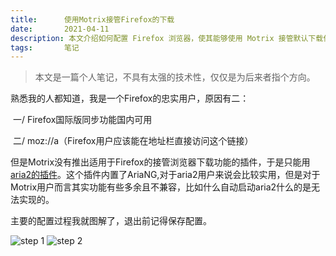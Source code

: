 ```yaml
---
title:      使用Motrix接管Firefox的下载
date:       2021-04-11
description: 本文介绍如何配置 Firefox 浏览器，使其能够使用 Motrix 接管默认下载任务。如果你习惯使用 Motrix 作为下载工具，但 Firefox 本身没有提供官方扩展支持，这篇文章提供了一个实用的替代方案。通过使用 Aria2 Integration 插件，并配合 Motrix 的 RPC 配置，你可以实现浏览器与下载器的无缝衔接。文章以图文方式详细展示了配置步骤，包括插件设置和 Motrix 的 JSON-RPC 配置，适合希望提升下载体验的 Firefox 用户参考。
tags:       笔记
---
```


> 本文是一篇个人笔记，不具有太强的技术性，仅仅是为后来者指个方向。

熟悉我的人都知道，我是一个Firefox的忠实用户，原因有二：

​	一/ Firefox国际版同步功能国内可用

​	二/ moz://a（Firefox用户应该能在地址栏直接访问这个链接）

但是Motrix没有推出适用于Firefox的接管浏览器下载功能的插件，于是只能用[aria2的插件](https://addons.mozilla.org/firefox/addon/aria2-integration)。这个插件内置了AriaNG,对于aria2用户来说会比较实用，但是对于Motrix用户而言其实功能有些多余且不兼容，比如什么自动启动aria2什么的是无法实现的。

主要的配置过程我就图解了，退出前记得保存配置。

![step 1](https://static.031130.xyz/uploads/2024/08/12/62f36d3a79438.webp)
![step 2](https://static.031130.xyz/uploads/2024/08/12/62f36d3d08a23.webp)

